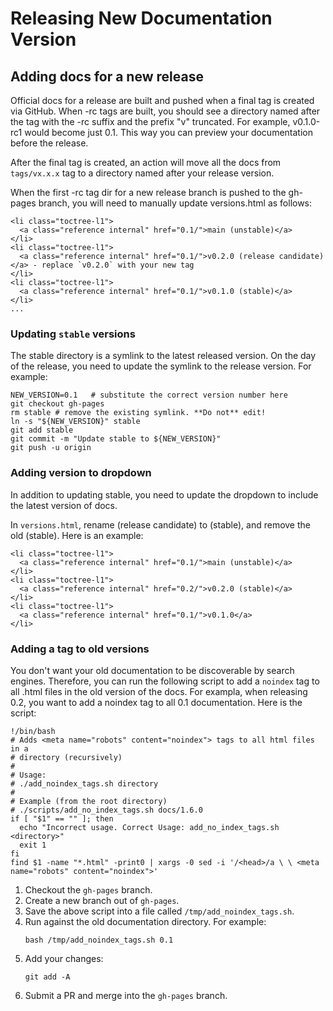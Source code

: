 # Releasing New Documentation Version

## Adding docs for a new release

Official docs for a release are built and pushed when a final tag
is created via GitHub. When -rc tags are built, you should see a directory
named after the tag with the -rc suffix and the prefix "v"
truncated. For example, v0.1.0-rc1 would become just 0.1. This way
you can preview your documentation before the release.

After the final tag is created, an action will move all the docs from
`tags/vx.x.x` tag to a directory named after your release version.

When the first -rc tag dir for a new release branch is pushed to the gh-pages
branch, you will need to manually update versions.html as follows:

```
<li class="toctree-l1">
  <a class="reference internal" href="0.1/">main (unstable)</a>
</li>
<li class="toctree-l1">
  <a class="reference internal" href="0.1/">v0.2.0 (release candidate)</a> - replace `v0.2.0` with your new tag
</li>
<li class="toctree-l1">
  <a class="reference internal" href="0.1/">v0.1.0 (stable)</a>
</li>
... 
```

### Updating `stable` versions

The stable directory is a symlink to the latest released version.
On the day of the release, you need to update the symlink to the
release version. For example:

```
NEW_VERSION=0.1   # substitute the correct version number here
git checkout gh-pages
rm stable # remove the existing symlink. **Do not** edit!
ln -s "${NEW_VERSION}" stable
git add stable
git commit -m "Update stable to ${NEW_VERSION}"
git push -u origin
```

### Adding version to dropdown

In addition to updating stable, you need to update the dropdown to include
the latest version of docs.

In `versions.html`, rename (release candidate) to (stable), and remove the
old (stable). Here is an example: 

```
<li class="toctree-l1">
  <a class="reference internal" href="0.1/">main (unstable)</a>
</li>
<li class="toctree-l1">
  <a class="reference internal" href="0.2/">v0.2.0 (stable)</a>
</li>
<li class="toctree-l1">
  <a class="reference internal" href="0.1/">v0.1.0</a>
</li>
```

### Adding a <noindex> tag to old versions

You don't want your old documentation to be discoverable by search
engines. Therefore, you can run the following script to add a 
`noindex` tag to all .html files in the old version of the docs.
For exampla, when releasing 0.2, you want to add a noindex tag to all
0.1 documentation. Here is the script:

```
!/bin/bash
# Adds <meta name="robots" content="noindex"> tags to all html files in a
# directory (recursively)
#
# Usage:
# ./add_noindex_tags.sh directory
#
# Example (from the root directory)
# ./scripts/add_no_index_tags.sh docs/1.6.0
if [ "$1" == "" ]; then
  echo "Incorrect usage. Correct Usage: add_no_index_tags.sh <directory>"
  exit 1
fi
find $1 -name "*.html" -print0 | xargs -0 sed -i '/<head>/a \ \ <meta name="robots" content="noindex">'
```

1. Checkout the `gh-pages` branch.
1. Create a new branch out of `gh-pages`.
1. Save the above script into a file called `/tmp/add_noindex_tags.sh`.
1. Run against the old documentation directory. For example:
   ```
   bash /tmp/add_noindex_tags.sh 0.1
   ```
1. Add your changes:
   ```
   git add -A
   ```
1. Submit a PR and merge into the `gh-pages` branch.
